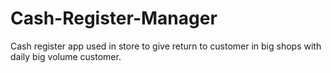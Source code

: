 # Cash-Register-Manager
Cash register app used in store to give return to customer in big shops with daily big volume customer.
